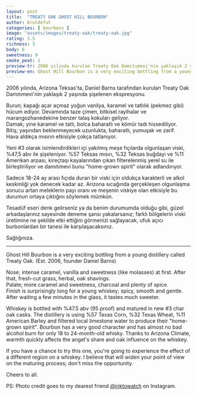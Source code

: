 ```yaml
---
layout: post
title:  "TREATY OAK GHOST HILL BOURBON"
author: brutdefut
categories: [ bourbons ]
image: "assets/images/treaty-oak/treaty-oak.jpg"
rating: 3.5
richness: 5
body: 6
sweetness: 9
smoke_peat: 1
preview-tr: 2006 yılında kurulan Treaty Oak Damıtımevi'nin yaklaşık 2 yaşında şişelenen ekspresyonu.
preview-en: Ghost Hill Bourbon is a very exciting bottling from a young distillery called Treaty Oak.
---
```


2006 yılında, Arizona Teksas'ta, Daniel Barns tarafından kurulan Treaty Oak Damıtımevi'nin yaklaşık 2 yaşında şişelenen ekspresyonu. 

Burun; kapağı açar açmaz yoğun vanilya, karamel ve tatlılık (pekmez gibi) hücum ediyor. Devamında taze çimen, bitkisel rayihalar ve marangozhanedekine benzer talaş kokuları geliyor.  
Damak; yine karamel ve tatlı, bolca baharatlı ve kömür tadı hissediliyor.  
Bitiş; yaşından beklenmeyecek uzunlukta, baharatlı, yumuşak ve zarif.  
Hava aldıkça mısırın etkisiyle çokça tatlanıyor.

Yeni #3 olarak isimlendirdikleri içi yakılmış meşe fıçılarda olgunlaşan viski, %47,5 abv ile şişeleniyor. %57 Teksas mısırı, %32 Teksas buğdayı ve %11 Amerikan arpası, kireçtaşı kayalarından çıkan filterelenmiş yerel su ile birleştiriliyor ve damıtımevi bunu "home-grown spirit" olarak adlandırıyor. 

Sadece 18-24 ay arası fıçıda duran bir viski için oldukça karakterli ve alkol keskinliği yok denecek kadar az. Arizona sıcağında gerçekleşen olgunlaşma sonucu artan meleklerin payı oranı ve meşenin viskiye olan etkisiyle bu durumun ortaya çıktığını söylemek mümkün. 

Tesadüf eseri denk gelirseniz ya da benim durumumda olduğu gibi, güzel arkadaşlarınız sayesinde deneme şansı yakalarsanız; farklı bölgelerin viski üretimine ne şekilde etki ettiğini görmenizi sağlayacak, ufuk açıcı burbonlardan bir tanesi ile karşılaşacaksınız. 

Sağlığınıza. 

-----------------------------------------------

<p id="english"></p>

Ghost Hill Bourbon is a very exciting bottling from a young distillery called Treaty Oak. (Est. 2006, founder Daniel Barns)

Nose; intense caramel, vanilla and sweetness (like molasses) at first. After that, fresh-cut grass, herbal, oak shavings.  
Palate; more caramel and sweetness, charcoal and plenty of spice.  
Finish is surprisingly long for a young whiskey; spicy, smooth and gentle.  
After waiting a few minutes in the glass, it tastes much sweeter. 

Whiskey is bottled with %47.5 abv (95 proof) and matured in new #3 char oak casks. The distillery is using %57 Texas Corn, %32 Texas Wheat, %11 American Barley and filtered local limestone water to produce their "home-grown spirit". 
Bourbon has a very good character and has almost no bad alcohol burn for only 18 to 24-month-old whisky. Thanks to Arizona Climate, warmth quickly affects the angel's share and oak influence on the whiskey. 

If you have a chance to try this one, you're going to experience the effect of a different region on a whiskey. I believe that will widen your point of view on the maturing process; don't miss the opportunity. 

Cheers to all.

PS: Photo credit goes to my dearest friend <a target= "_blank" href="https://www.instagram.com/inktowatch">@inktowatch</a> on Instagram.
